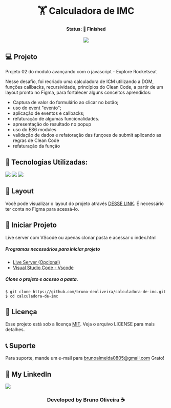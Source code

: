 <h1 align="center"> 🏋️ Calculadora de IMC </h1>
<h4 align="center"> Status: 🚀 Finished </h4>

<p align="center">
  <img src="https://github.com/bruno-deoliveira/calculadora-de-imc/assets/109918729/3d0c3733-568c-4738-986b-21076a50b33f"
</p>


## 💻 Projeto
Projeto 02 do modulo avançando com o javascript - Explore Rocketseat

Nesse desafio, foi recriado uma calculadora de ICM utilizando a DOM, funções callbacks, recursividade, princípios do Clean Code, a partir de um layout pronto no Figma, para fortalecer alguns conceitos aprendidos:
- Captura de valor do formulário ao clicar no botão;
- uso do event "evento";
- aplicação de eventos e callbacks;
- refaturação de algumas funcionalidades.
- apresentação do resultado no popup
- uso do ES6 modules
- validação de dados e refatoração das funçoes de submit aplicando as regras de Clean Code
- refaturação da função 

## 🚀 Tecnologias Utilizadas:
<div>
  <img src="https://img.shields.io/badge/HTML5-E34F26?style=for-the-badge&logo=html5&logoColor=white"/>
  <img src="https://img.shields.io/badge/CSS3-1572B6?style=for-the-badge&logo=css3&logoColor=white"/>
  <img src="https://img.shields.io/badge/JavaScript-F7DF1E?style=for-the-badge&logo=javascript&logoColor=black"/>
</div>

## 🔖 Layout
Você pode visualizar o layout do projeto através [DESSE LINK](https://www.figma.com/file/3nNws1xWuQuqzFe4vvlDVp/IMC-(Copy)?type=design&node-id=6-5&mode=design&t=pslqZETJbWobTvVG-0). É necessário ter conta no Figma para acessá-lo.

## 💾 Iniciar Projeto
Live server com VScode ou apenas clonar pasta e acessar o index.html
<h5> Programas necessários para iniciar projeto </h5>

- [Live Server (Opcional)](https://marketplace.visualstudio.com/items?itemName=ritwickdey.LiveServer)
- [Visual Studio Code - Vscode](https://code.visualstudio.com/)

<h5> Clone o projeto e acesso a pasta. </h5>

```
$ git clone https://github.com/bruno-deoliveira/calculadora-de-imc.git
$ cd calculadora-de-imc
```
## 📝 Licença
Esse projeto está sob a licença [MIT](). Veja o arquivo LICENSE para mais detalhes.

## 📞 Suporte
Para suporte, mande um e-mail para brunoalmeida0805@gmail.com Grato!

## 🔎 My LinkedIn 
<a href="https://www.linkedin.com/in/bruno-almeida-deoliveira"><img src="https://img.shields.io/badge/LinkedIn-0077B5?style=for-the-badge&logo=linkedin&logoColor=white"/></a>

<h3 align="center">Developed by Bruno Oliveira ☕</h3>






